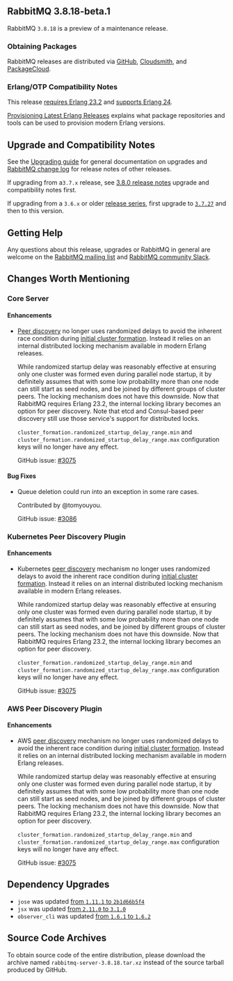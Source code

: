 ## RabbitMQ 3.8.18-beta.1

RabbitMQ `3.8.18` is a preview of a maintenance release.

### Obtaining Packages

RabbitMQ releases are distributed via [GitHub](https://github.com/rabbitmq/rabbitmq-server/releases), [Cloudsmith](https://cloudsmith.io/~rabbitmq/repos/),
and [PackageCloud](https://packagecloud.io/rabbitmq).

### Erlang/OTP Compatibility Notes

This release [requires Erlang 23.2](https://www.rabbitmq.com/which-erlang.html) and [supports Erlang 24](https://blog.rabbitmq.com/posts/2021/03/erlang-24-support-roadmap/).

[Provisioning Latest Erlang Releases](https://www.rabbitmq.com/which-erlang.html#erlang-repositories) explains
what package repositories and tools can be used to provision modern Erlang versions.


## Upgrade and Compatibility Notes

See the [Upgrading guide](https://www.rabbitmq.com/upgrade.html) for general documentation on upgrades and
[RabbitMQ change log](https://www.rabbitmq.com/changelog.html) for release notes of other releases.

If upgrading from a`3.7.x` release, see [3.8.0 release notes](https://github.com/rabbitmq/rabbitmq-server/releases/tag/v3.8.0)
upgrade and compatibility notes first.

If upgrading from a `3.6.x` or older [release series](https://www.rabbitmq.com/versions.html), first upgrade
to [`3.7.27`](https://github.com/rabbitmq/rabbitmq-server/releases/tag/v3.7.27) and then to this version.


## Getting Help

Any questions about this release, upgrades or RabbitMQ in general are welcome on the [RabbitMQ mailing list](https://groups.google.com/forum/#!forum/rabbitmq-users)
and [RabbitMQ community Slack](https://rabbitmq-slack.herokuapp.com/).


## Changes Worth Mentioning

### Core Server

#### Enhancements

 * [Peer discovery](https://www.rabbitmq.com/cluster-formation.html) no longer uses randomized delays to avoid the inherent race condition
   during [initial cluster formation](https://www.rabbitmq.com/cluster-formation.html#initial-formation-race-condition). Instead it relies on an internal
   distributed locking mechanism available in modern Erlang releases.

   While randomized startup delay was reasonably effective at ensuring only one cluster was formed even during parallel node
   startup, it by definitely assumes that with some low probability more than one node can still start as seed nodes,
   and be joined by different groups of cluster peers. The locking mechanism does not have this downside.
   Now that RabbitMQ requires Erlang 23.2, the internal locking library becomes an option for peer discovery.
   Note that etcd and Consul-based peer discovery still use those service's support for distributed locks.

   `cluster_formation.randomized_startup_delay_range.min` and `cluster_formation.randomized_startup_delay_range.max` configuration keys
   will no longer have any effect.

   GitHub issue: [#3075](https://github.com/rabbitmq/rabbitmq-server/pull/3075)

#### Bug Fixes

 * Queue deletion could run into an exception in some rare cases.

   Contributed by @tomyouyou.

   GitHub issue: [#3086](https://github.com/rabbitmq/rabbitmq-server/issues/3086)


### Kubernetes Peer Discovery Plugin

#### Enhancements

 * Kubernetes [peer discovery](https://www.rabbitmq.com/cluster-formation.html) mechanism no longer uses randomized delays to avoid the inherent race condition
   during [initial cluster formation](https://www.rabbitmq.com/cluster-formation.html#initial-formation-race-condition). Instead it relies on an internal
   distributed locking mechanism available in modern Erlang releases.

   While randomized startup delay was reasonably effective at ensuring only one cluster was formed even during parallel node
   startup, it by definitely assumes that with some low probability more than one node can still start as seed nodes,
   and be joined by different groups of cluster peers. The locking mechanism does not have this downside.
   Now that RabbitMQ requires Erlang 23.2, the internal locking library becomes an option for peer discovery.

   `cluster_formation.randomized_startup_delay_range.min` and `cluster_formation.randomized_startup_delay_range.max` configuration keys
   will no longer have any effect.

   GitHub issue: [#3075](https://github.com/rabbitmq/rabbitmq-server/pull/3075)


### AWS Peer Discovery Plugin

#### Enhancements

 * AWS [peer discovery](https://www.rabbitmq.com/cluster-formation.html) mechanism no longer uses randomized delays to avoid the inherent race condition
   during [initial cluster formation](https://www.rabbitmq.com/cluster-formation.html#initial-formation-race-condition). Instead it relies on an internal
   distributed locking mechanism available in modern Erlang releases.

   While randomized startup delay was reasonably effective at ensuring only one cluster was formed even during parallel node
   startup, it by definitely assumes that with some low probability more than one node can still start as seed nodes,
   and be joined by different groups of cluster peers. The locking mechanism does not have this downside.
   Now that RabbitMQ requires Erlang 23.2, the internal locking library becomes an option for peer discovery.

   `cluster_formation.randomized_startup_delay_range.min` and `cluster_formation.randomized_startup_delay_range.max` configuration keys
   will no longer have any effect.

   GitHub issue: [#3075](https://github.com/rabbitmq/rabbitmq-server/pull/3075)


## Dependency Upgrades

 * `jose` was updated [from `1.11.1` to `2b1d66b5f4`](https://github.com/potatosalad/erlang-jose/commit/2b1d66b5f4fbe33cb198149a8cb23895a2c877ea)
 * `jsx` was updated [from `2.11.0` to `3.1.0`](https://github.com/talentdeficit/jsx/blob/main/CHANGES.md)
 * `observer_cli` was updated [from `1.6.1` to `1.6.2`](https://github.com/zhongwencool/observer_cli/compare/1.6.1..1.6.2)


## Source Code Archives

To obtain source code of the entire distribution, please download the archive named `rabbitmq-server-3.8.18.tar.xz`
instead of the source tarball produced by GitHub.
